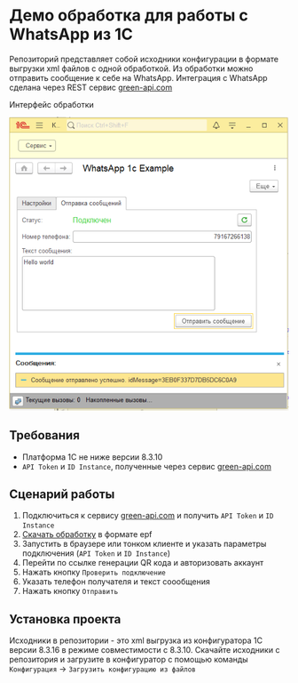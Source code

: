 # Демо обработка для работы с WhatsApp из 1С
Репозиторий представляет собой исходники конфигурации в формате выгрузки xml файлов с одной обработкой. Из обработки можно отправить сообщение к себе на WhatsApp. Интеграция с WhatsApp сделана через REST сервис [green-api.com](https://green-api.com/)

Интерфейс обработки

![`Основное окно`](media/main.png)

## Требования
* Платформа 1С не ниже версии 8.3.10
* ``API Token`` и ``ID Instance``, полученные через сервис [green-api.com](https://green-api.com/)

## Сценарий работы

1. Подключиться к сервису [green-api.com](https://green-api.com/) и получить ``API Token`` и ``ID Instance``
1. [Скачать обработку](https://github.com/green-api/whatsapp-1c-example/releases/download/1.0/WhatsApp1cExample.epf) в формате epf
3. Запустить в браузере или тонком клиенте и указать параметры подключения (``API Token`` и ``ID Instance``)
4. Перейти по ссылке генерации QR кода и авторизовать аккаунт
5. Нажать кнопку ``Проверить подключение``
6. Указать телефон получателя и текст соообщения
7. Нажать кнопку ``Отправить``

## Установка проекта

Исходники в репозитории - это xml выгрузка из конфигуратора 1С версии 8.3.16 в режиме совместимости с 8.3.10. Скачайте исходники с репозитория и загрузите в конфигуратор с помощью команды ``Конфигурация`` -> ``Загрузить конфигурацию из файлов``
